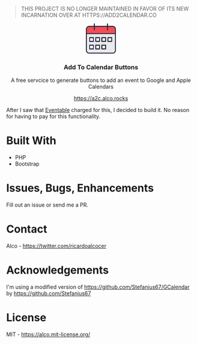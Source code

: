 > THIS PROJECT IS NO LONGER MAINTAINED IN FAVOR OF ITS NEW INCARNATION OVER AT HTTPS://ADD2CALENDAR.CO

<p align="center">
  <a href="https://github.com/othneildrew/Best-README-Template">
    <img src="./images/calendar-outline-filled.png" alt="Logo" width="80" height="80">
  </a>

  <h3 align="center">Add To Calendar Buttons</h3>

  <p align="center">
    A free servcice to generate buttons to add an event to Google and Apple Calendars
  </p>
  <p align="center">
    <a href="https://a2c.alco.rocks">https://a2c.alco.rocks</a>
  </p>
</p>


After I saw that [Eventable](https://eventable.com) charged for this, I decided to build it.  No reason for having to pay for this functionality.

# Built With

* PHP
* Bootstrap

# Issues, Bugs, Enhancements

Fill out an issue or send me a PR.

# Contact

Alco - https://twitter.com/ricardoalcocer

# Acknowledgements

I'm using a modified version of https://github.com/Stefanius67/GCalendar by https://github.com/Stefanius67

# License

MIT - https://alco.mit-license.org/


